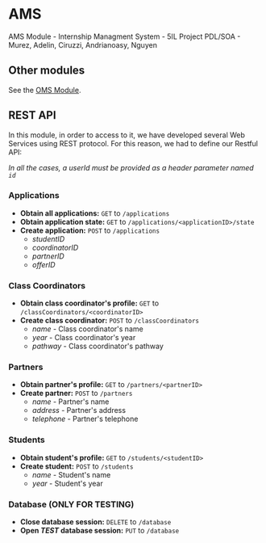# AMS
AMS Module - Internship Managment System - 5IL Project PDL/SOA - Murez, Adelin, Ciruzzi, Andrianoasy, Nguyen

## Other modules
See the [OMS Module](https://github.com/pierromumu/PartnerOffers).

## REST API
In this module, in order to access to it, we have developed several Web Services using REST protocol. For this reason, we had to define our Restful API:

_In all the cases, a userId must be provided as a header parameter named `id`_

### Applications
  - **Obtain all applications:** `GET` to `/applications`
  - **Obtain application state:** `GET` to `/applications/<applicationID>/state`
  - **Create application:** `POST` to `/applications`
    + _studentID_
    + _coordinatorID_
    + _partnerID_
    + _offerID_

### Class Coordinators
  - **Obtain class coordinator's profile:** `GET` to `/classCoordinators/<coordinatorID>`
  - **Create class coordinator:** `POST` to `/classCoordinators`
    + _name_ - Class coordinator's name
    + _year_ - Class coordinator's year
    + _pathway_ - Class coordinator's pathway

### Partners
  - **Obtain partner's profile:** `GET` to `/partners/<partnerID>`
  - **Create partner:** `POST` to `/partners`
    + _name_ - Partner's name
    + _address_ - Partner's address
    + _telephone_ - Partner's telephone

### Students
  - **Obtain student's profile:** `GET` to `/students/<studentID>`
  - **Create student:** `POST` to `/students`
    + _name_ - Student's name
    + _year_ - Student's year

### Database (ONLY FOR TESTING)
  - **Close database session:** `DELETE` to `/database`
  - **Open _TEST_ database session:** `PUT` to `/database`
